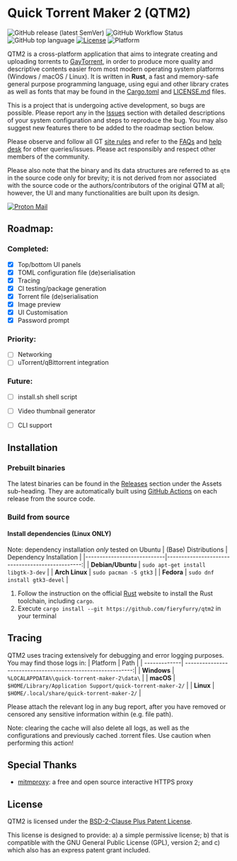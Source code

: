 # Quick Torrent Maker 2 (QTM2)

![GitHub release (latest SemVer)](https://img.shields.io/github/v/release/fieryfurry/qtm2)
![GitHub Workflow Status](https://img.shields.io/github/actions/workflow/status/fieryfurry/qtm2/rust.yml?logo=github)
![GitHub top language](https://img.shields.io/github/languages/top/fieryfurry/qtm2?color=orange&logo=rust&logoColor=orange)
[![License](https://img.shields.io/badge/license-BSD--2--Clause%20Plus%20Patent-green)](https://spdx.org/licenses/BSD-2-Clause-Patent.html)
![Platform](https://img.shields.io/badge/platform-windows%20%7C%20macos%20%7C%20linux-lightgrey)

QTM2 is a cross-platform application that aims to integrate creating and uploading torrents to [GayTorrent](https://www.gaytor.rent/), in order to produce more quality and descriptive contents easier from most modern operating system platforms (Windows / macOS / Linux). It is written in **Rust**, a fast and memory-safe general purpose programming language, using egui and other library crates as well as fonts that may be found in the [Cargo.toml](Cargo.toml) and [LICENSE.md](LICENSE.md) files.

This is a project that is undergoing active development, so bugs are possible. Please report any in the [Issues](https://github.com/fieryfurry/qtm2/issues) section with detailed descriptions of your system configuration and steps to reproduce the bug. You may also suggest new features there to be added to the roadmap section below. 

Please observe and follow all GT [site rules](https://www.gaytor.rent/rules.php) and refer to the [FAQs](https://www.gaytor.rent/faq.php) and [help desk](https://www.gaytor.rent/helpdesk.php) for other queries/issues. Please act responsibly and respect other members of the community.

Please also note that the binary and its data structures are referred to as `qtm` in the source code only for brevity; it is not derived from nor associated with the source code or the authors/contributors of the original QTM at all; however, the UI and many functionalities are built upon its design.

[![Proton Mail](https://img.shields.io/badge/ProtonMail-8B89CC?style=for-the-badge&logo=protonmail&logoColor=white)](mailto:fiery.furry@proton.me)

## Roadmap:

### Completed:
- [x] Top/bottom UI panels
- [x] TOML configuration file (de)serialisation
- [x] Tracing
- [x] CI testing/package generation
- [x] Torrent file (de)serialisation
- [x] Image preview
- [x] UI Customisation
- [x] Password prompt

### Priority:
- [ ] Networking
- [ ] uTorrent/qBittorrent integration

### Future:
- [ ] install.sh shell script
- [ ] Video thumbnail generator
- [ ] CLI support


## Installation
### Prebuilt binaries
The latest binaries can be found in the [Releases](https://github.com/fieryfurry/qtm2/releases) section under the Assets sub-heading. They are automatically built using [GitHub Actions](https://github.com/fieryfurry/qtm2/actions/workflows/release.yml) on each release from the source code.

### Build from source
#### Install dependencies (Linux ONLY)
Note: dependency installation _only_ tested on Ubuntu
| (Base) Distributions       | Dependency Installation                         |
|----------------------------|------------------------------------------------:|
| **Debian/Ubuntu**          | `sudo apt-get install libgtk-3-dev`             |
| **Arch Linux**             | `sudo pacman -S gtk3`                           |
| **Fedora**                 | `sudo dnf install gtk3-devel`                   |

1. Follow the instruction on the official [Rust](https://www.rust-lang.org/tools/install) website to install the Rust toolchain, including `cargo`.
2. Execute `cargo install --git https://github.com/fieryfurry/qtm2` in your terminal

## Tracing
QTM2 uses tracing extensively for debugging and error logging purposes. You may find those logs in:
| Platform     | Path                                                        |
| -------------| -----------------------------------------------------------:|
| **Windows**  | `%LOCALAPPDATA%\quick-torrent-maker-2\data\`                |
| **macOS**    | `$HOME/Library/Application Support/quick-torrent-maker-2/`  |
| **Linux**    | `$HOME/.local/share/quick-torrent-maker-2/`                 |

Please attach the relevant log in any bug report, after you have removed or censored any sensitive information within (e.g. file path). 

Note: clearing the cache will also delete all logs, as well as the configurations and previously cached .torrent files. Use caution when performing this action!

## Special Thanks
- [mitmproxy](https://mitmproxy.org/): a free and open source interactive HTTPS proxy


## License
QTM2 is licensed under the [BSD-2-Clause Plus Patent License](https://spdx.org/licenses/BSD-2-Clause-Patent.html). 

This license is designed to provide: a) a simple permissive license; b) that is compatible with the GNU General Public License (GPL), version 2; and c) which also has an express patent grant included. 
